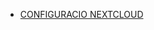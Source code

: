 * [CONFIGURACIO NEXTCLOUD](Configuracio-Nextcloud,Vagrant/Manualdeconfiguracionextcloudyvagrant.md)
